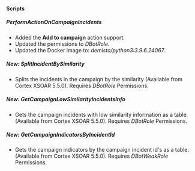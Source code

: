 
#### Scripts
##### PerformActionOnCampaignIncidents
- Added the **Add to campaign** action support. 
- Updated the permissions to *DBotRole*.
- Updated the Docker image to: *demisto/python3:3.9.6.24067*.

##### New: SplitIncidentBySimilarity
- Splits the incidents in the campaign by the similarity (Available from Cortex XSOAR 5.5.0). 
    Requires *DBotRole* Permissions.
##### New: GetCampaignLowSimilarityIncidentsInfo
- Gets the campaign incidents with low similarity information as a table. (Available from Cortex XSOAR 5.5.0).
    Requires *DBotRole* Permissions.
##### New: GetCampaignIndicatorsByIncidentId
- Gets the campaign indicators by the campaign incident id's as a table. (Available from Cortex XSOAR 5.5.0).
    Requires *DBotWeakRole* Permissions.
